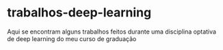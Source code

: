 # trabalhos-deep-learning
Aqui se encontram alguns trabalhos feitos durante uma disciplina optativa de deep learning do meu curso de graduação

